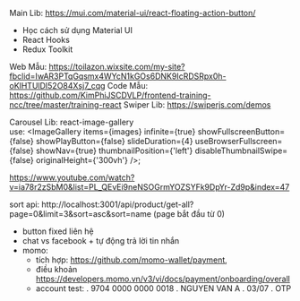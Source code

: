 Main Lib: https://mui.com/material-ui/react-floating-action-button/
- Học cách sử dụng Material UI
- React Hooks
- Redux Toolkit


Web Mẫu: https://toilazon.wixsite.com/my-site?fbclid=IwAR3PTqGqsmx4WYcN1kGOs6DNK9IcRDSRpx0h-oKlHTUlDI52O84Xsj7_cqg
Code Mẫu: https://github.com/KimPhiJSCDVLP/frontend-training-ncc/tree/master/training-react
Swiper Lib: https://swiperjs.com/demos

Carousel Lib:    react-image-gallery         
use:
<ImageGallery items={images} infinite={true} showFullscreenButton={false} showPlayButton={false} slideDuration={4} useBrowserFullscreen={false} showNav={true} thumbnailPosition={'left'} disableThumbnailSwipe={false} originalHeight={'300vh'} />;


https://www.youtube.com/watch?v=ia78r2zSbM0&list=PL_QEvEi9neNSOGrmYOZSYFk9DpYr-Zd9p&index=47


sort api: http://localhost:3001/api/product/get-all?page=0&limit=3&sort=asc&sort=name
(page bắt đầu từ 0)


+ button fixed liên hệ
+ chat vs facebook + tự động trả lời tin nhắn
+ momo: 
    - tích hợp: https://github.com/momo-wallet/payment, 
    - điều khoản https://developers.momo.vn/v3/vi/docs/payment/onboarding/overall
    - account test:
        . 9704 0000 0000 0018
        . NGUYEN VAN A 
        . 03/07
        . OTP